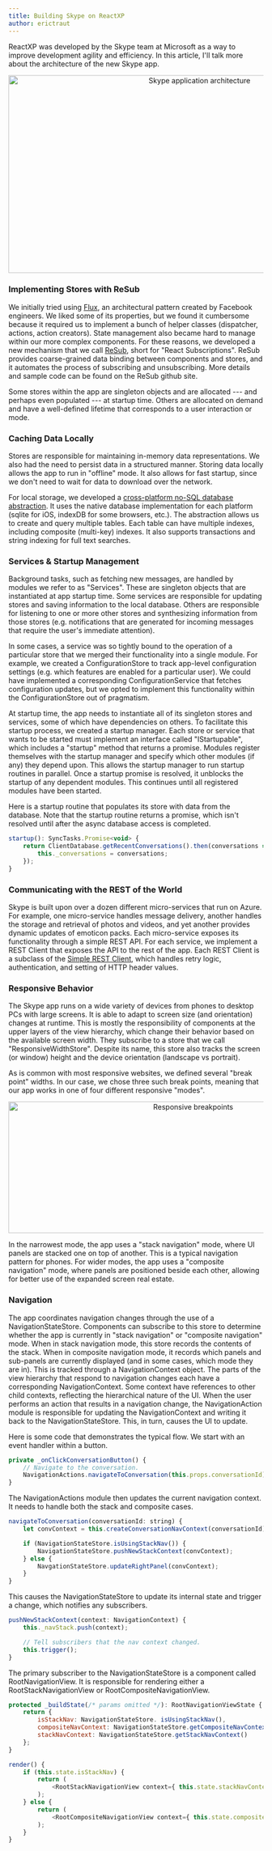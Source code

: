 ```yaml
---
title: Building Skype on ReactXP
author: erictraut
---
```


ReactXP was developed by the Skype team at Microsoft as a way to improve development agility and efficiency. In this article, I'll talk more about the architecture of the new Skype app.

<center><img src="/reactxp/img/blog/skype-app-architecture.png" width="739" height="391" alt="Skype application architecture" /></center>

### Implementing Stores with ReSub

We initially tried using [Flux](https://facebook.github.io/react/blog/2014/05/06/flux.html), an architectural pattern created by Facebook engineers. We liked some of its properties, but we found it cumbersome because it required us to implement a bunch of helper classes (dispatcher, actions, action creators). State management also became hard to manage within our more complex components. For these reasons, we developed a new mechanism that we call [ReSub](https://github.com/Microsoft/ReSub), short for "React Subscriptions". ReSub provides coarse-grained data binding between components and stores, and it automates the process of subscribing and unsubscribing. More details and sample code can be found on the ReSub github site.

Some stores within the app are singleton objects and are allocated --- and perhaps even populated --- at startup time. Others are allocated on demand and have a well-defined lifetime that corresponds to a user interaction or mode.


### Caching Data Locally

Stores are responsible for maintaining in-memory data representations. We also had the need to persist data in a structured manner. Storing data locally allows the app to run in "offline" mode. It also allows for fast startup, since we don't need to wait for data to download over the network.

For local storage, we developed a [cross-platform no-SQL database abstraction](https://github.com/Microsoft/NoSQLProvider). It uses the native database implementation for each platform (sqlite for iOS, indexDB for some browsers, etc.). The abstraction allows us to create and query multiple tables. Each table can have multiple indexes, including composite (multi-key) indexes. It also supports transactions and string indexing for full text searches.


### Services & Startup Management

Background tasks, such as fetching new messages, are handled by modules we refer to as "Services". These are singleton objects that are instantiated at app startup time. Some services are responsible for updating stores and saving information to the local database. Others are responsible for listening to one or more other stores and synthesizing information from those stores (e.g. notifications that are generated for incoming messages that require the user's immediate attention).

In some cases, a service was so tightly bound to the operation of a particular store that we merged their functionality into a single module. For example, we created a ConfigurationStore to track app-level configuration settings (e.g. which features are enabled for a particular user). We could have implemented a corresponding ConfigurationService that fetches configuration updates, but we opted to implement this functionality within the ConfigurationStore out of pragmatism.

At startup time, the app needs to instantiate all of its singleton stores and services, some of which have dependencies on others. To facilitate this startup process, we created a startup manager. Each store or service that wants to be started must implement an interface called "IStartupable", which includes a "startup" method that returns a promise. Modules register themselves with the startup manager and specify which other modules (if any) they depend upon. This allows the startup manager to run startup routines in parallel. Once a startup promise is resolved, it unblocks the startup of any dependent modules. This continues until all registered modules have been started.

Here is a startup routine that populates its store with data from the database. Note that the startup routine returns a promise, which isn't resolved until after the async database access is completed.

``` javascript
startup(): SyncTasks.Promise<void> {
    return ClientDatabase.getRecentConversations().then(conversations => {
        this._conversations = conversations;
    });
}
```

### Communicating with the REST of the World

Skype is built upon over a dozen different micro-services that run on Azure. For example, one micro-service handles message delivery, another handles the storage and retrieval of photos and videos, and yet another provides dynamic updates of emoticon packs. Each micro-service exposes its functionality through a simple REST API. For each service, we implement a REST Client that exposes the API to the rest of the app. Each REST Client is a subclass of the [Simple REST Client](/reactxp/docs/extensions/restclient.html), which handles retry logic, authentication, and setting of HTTP header values.


### Responsive Behavior

The Skype app runs on a wide variety of devices from phones to desktop PCs with large screens. It is able to adapt to screen size (and orientation) changes at runtime. This is mostly the responsibility of components at the upper layers of the view hierarchy, which change their behavior based on the available screen width. They subscribe to a store that we call "ResponsiveWidthStore". Despite its name, this store also tracks the screen (or window) height and the device orientation (landscape vs portrait). 

As is common with most responsive websites, we defined several "break point" widths. In our case, we chose three such break points, meaning that our app works in one of four different responsive "modes". 

<center><img src="/reactxp/img/blog/responsive-navigation.png" width="714" height="260" alt="Responsive breakpoints" /></center>

In the narrowest mode, the app uses a "stack navigation" mode, where UI panels are stacked one on top of another. This is a typical navigation pattern for phones. For wider modes, the app uses a "composite navigation" mode, where panels are positioned beside each other, allowing for better use of the expanded screen real estate.


### Navigation

The app coordinates navigation changes through the use of a NavigationStateStore. Components can subscribe to this store to determine whether the app is currently in "stack navigation" or "composite navigation" mode. When in stack navigation mode, this store records the contents of the stack. When in composite navigation mode, it records which panels and sub-panels are currently displayed (and in some cases, which mode they are in). This is tracked through a NavigationContext object. The parts of the view hierarchy that respond to navigation changes each have a corresponding NavigationContext. Some context have references to other child contexts, reflecting the hierarchical nature of the UI. When the user performs an action that results in a navigation change, the NavigationAction module is responsible for updating the NavigationContext and writing it back to the NavigationStateStore. This, in turn, causes the UI to update.

Here is some code that demonstrates the typical flow. We start with an event handler within a button.

``` javascript
private _onClickConversationButton() {
    // Navigate to the conversation.
    NavigationActions.navigateToConversation(this.props.conversationId);
}
```

The NavigationActions module then updates the current navigation context. It needs to handle both the stack and composite cases.

``` javascript
navigateToConversation(conversationId: string) {
    let convContext = this.createConversationNavContext(conversationId);

    if (NavigationStateStore.isUsingStackNav()) {
        NavigationStateStore.pushNewStackContext(convContext);
    } else {
        NavgationStateStore.updateRightPanel(convContext);
    }
}
```

This causes the NavigationStateStore to update its internal state and trigger a change, which notifies any subscribers.

``` javascript
pushNewStackContext(context: NavigationContext) {
    this._navStack.push(context);

    // Tell subscribers that the nav context changed.
    this.trigger();
}
```

The primary subscriber to the NavigationStateStore is a component called RootNavigationView. It is responsible for rendering either a RootStackNavigationView or RootCompositeNavigationView.

``` javascript
protected _buildState(/* params omitted */): RootNavigationViewState {
    return {
        isStackNav: NavigationStateStore. isUsingStackNav(),
        compositeNavContext: NavigationStateStore.getCompositeNavContext()
        stackNavContext: NavigationStateStore.getStackNavContext()
    };
}

render() {
    if (this.state.isStackNav) {
        return (
            <RootStackNavigationView context={ this.state.stackNavContext } />
        );
    } else {
        return (
            <RootCompositeNavigationView context={ this.state.compositeNavContext } />
        );
    }
}
```

